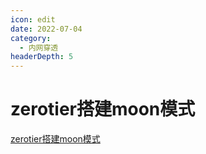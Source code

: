 ```yaml
---
icon: edit
date: 2022-07-04
category:
  - 内网穿透
headerDepth: 5
---
```



# zerotier搭建moon模式
[zerotier搭建moon模式](https://blog.csdn.net/zetion_3/article/details/124046219)